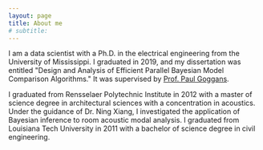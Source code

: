 ```yaml
---
layout: page
title: About me
# subtitle: 
---
```


I am a data scientist with a Ph.D. in the electrical engineering from the University of Mississippi. I graduated in 2019, and my dissertation was entitled "Design and Analysis of Efficient Parallel Bayesian Model Comparison Algorithms." It was supervised by [Prof. Paul Goggans](http://home.olemiss.edu/~goggans/).

I graduated from Rensselaer Polytechnic Institute in 2012 with a master of science degree in architectural sciences with a concentration in acoustics. Under the guidance of Dr. Ning Xiang, I investigated the application of Bayesian inference to room acoustic modal analysis. I graduated from Louisiana Tech University in 2011 with a bachelor of science degree in civil engineering.

